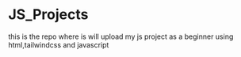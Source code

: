 # JS_Projects
this is the repo where is will upload my js project as a beginner using html,tailwindcss and javascript
